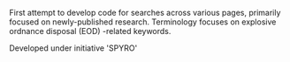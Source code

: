 First attempt to develop code for searches across various pages, primarily focused on newly-published research.
Terminology focuses on explosive ordnance disposal (EOD) -related keywords.  

Developed under initiative 'SPYRO'
